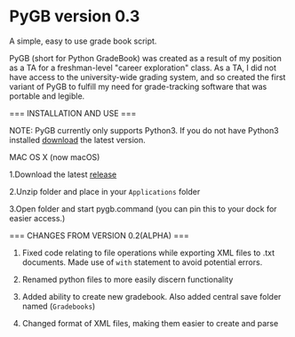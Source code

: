 # PyGB version 0.3
A simple, easy to use grade book script.

PyGB (short for Python GradeBook) was created as a result of my position as a TA
for a freshman-level "career exploration" class. As a TA, I did not have access
to the university-wide grading system, and so created the first variant of PyGB
to fulfill my need for grade-tracking software that was portable and legible.

=== INSTALLATION AND USE ===

NOTE: PyGB currently only supports Python3. If you do not have Python3 installed
[download](https://www.python.org/downloads/) the latest version.

MAC OS X (now macOS)

1.Download the latest [release](https://github.com/JasonHandy/PyGB/releases)

2.Unzip folder and place in your `Applications` folder

3.Open folder and start pygb.command (you can pin this to your dock for easier 
access.)

=== CHANGES FROM VERSION 0.2(ALPHA) ===

1. Fixed code relating to file operations while exporting XML files to .txt 
documents. Made use of `with` statement to avoid potential errors.

2. Renamed python files to more easily discern functionality

3. Added ability to create new gradebook. Also added central save folder named
(`Gradebooks`)

4. Changed format of XML files, making them easier to create and parse

